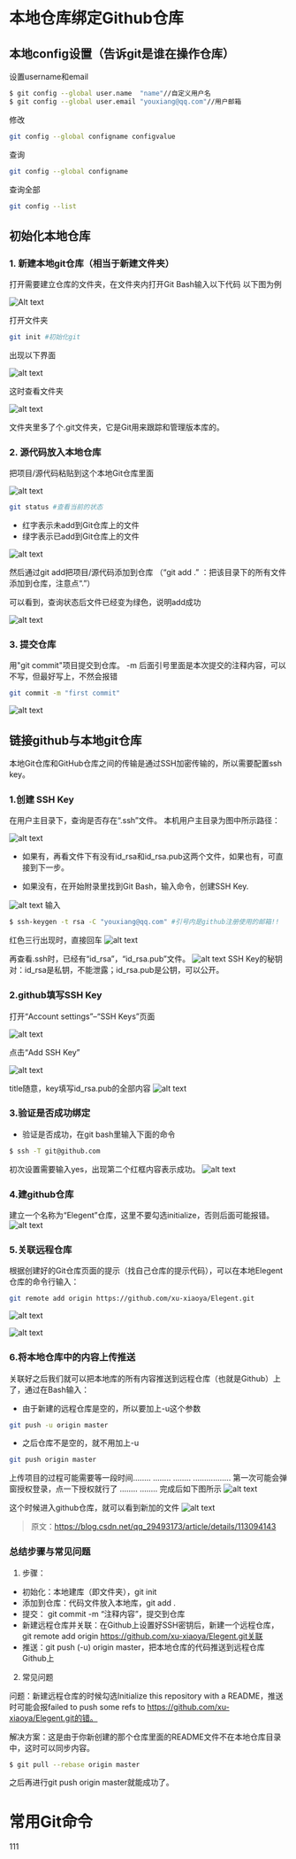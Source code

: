 # 本地仓库绑定Github仓库

## 本地config设置（告诉git是谁在操作仓库）

设置username和email

```bash
$ git config --global user.name  "name"//自定义用户名
$ git config --global user.email "youxiang@qq.com"//用户邮箱
```

修改

```bash
git config --global configname configvalue
```

查询

```bash
git config --global configname
```

查询全部

```bash
git config --list
```

## 初始化本地仓库

### 1. 新建本地git仓库（相当于新建文件夹）

打开需要建立仓库的文件夹，在文件夹内打开Git Bash输入以下代码
以下图为例

![Alt text](./image/image.png) 

打开文件夹

   ```bash
   git init #初始化git 
   ```

   出现以下界面

   ![alt text](./image/20210124190754242.png)

   这时查看文件夹

   ![alt text](./image/20210124190824177.png)

   文件夹里多了个.git文件夹，它是Git用来跟踪和管理版本库的。

### 2. 源代码放入本地仓库

把项目/源代码粘贴到这个本地Git仓库里面

![alt text](./image/20210124191109752.png)

```bash
git status #查看当前的状态
```

* 红字表示未add到Git仓库上的文件
* 绿字表示已add到Git仓库上的文件

![alt text](./image/20210124191208964.png)

然后通过git add把项目/源代码添加到仓库
（“git add .” ：把该目录下的所有文件添加到仓库，注意点“.”）

可以看到，查询状态后文件已经变为绿色，说明add成功

![alt text](./image/20210124191639181.png)

### 3. 提交仓库

用"git commit"项目提交到仓库。
-m 后面引号里面是本次提交的注释内容，可以不写，但最好写上，不然会报错

```bash
git commit -m "first commit"
```

![alt text](./image/20210124192239298.png)

## 链接github与本地git仓库

本地Git仓库和GitHub仓库之间的传输是通过SSH加密传输的，所以需要配置ssh key。

### 1.创建 SSH Key

在用户主目录下，查询是否存在“.ssh”文件。
本机用户主目录为图中所示路径：

![alt text](./image/20210124181635361.png)

* 如果有，再看文件下有没有id_rsa和id_rsa.pub这两个文件，如果也有，可直接到下一步。

* 如果没有，在开始附录里找到Git Bash，输入命令，创建SSH Key.

![alt text](./image/20210124181749927.png)
输入

```bash
$ ssh-keygen -t rsa -C "youxiang@qq.com" #引号内是github注册使用的邮箱!!
```

红色三行出现时，直接回车
![alt text](./image/20210124182500720.png)

再查看.ssh时，已经有“id_rsa”，“id_rsa.pub”文件。
![alt text](./image/2021012418261251.png)
SSH Key的秘钥对：id_rsa是私钥，不能泄露；id_rsa.pub是公钥，可以公开。

### 2.github填写SSH Key

打开“Account settings”–“SSH Keys”页面

![alt text](./image/20210124183511538.png)

点击“Add SSH Key”

![alt text](./image/20210124183526364.png)

title随意，key填写id_rsa.pub的全部内容
![alt text](./image/20210124183622765.png)

### 3.验证是否成功绑定

* 验证是否成功，在git bash里输入下面的命令

```bash
$ ssh -T git@github.com 
```

初次设置需要输入yes，出现第二个红框内容表示成功。
![alt text](./image/20210124184143206.png)

### 4.建github仓库

建立一个名称为“Elegent”仓库，这里不要勾选initialize，否则后面可能报错。
![alt text](./image/20210124185840106.png)

### 5.关联远程仓库

根据创建好的Git仓库页面的提示（找自己仓库的提示代码），可以在本地Elegent仓库的命令行输入：

```bash
git remote add origin https://github.com/xu-xiaoya/Elegent.git
```

![alt text](./image/20210124192955557.png)

![alt text](./image/20210124193523512.png)
### 6.将本地仓库中的内容上传推送

关联好之后我们就可以把本地库的所有内容推送到远程仓库（也就是Github）上了，通过在Bash输入：

* 由于新建的远程仓库是空的，所以要加上-u这个参数

```bash
git push -u origin master
```

* 之后仓库不是空的，就不用加上-u

```bash
git push origin master
```

上传项目的过程可能需要等一段时间........
........
........
.................
第一次可能会弹窗授权登录，点一下授权就行了
........
........
完成后如下图所示
![alt text](./image/20210124193943510.png)

这个时候进入github仓库，就可以看到新加的文件
![alt text](./image/20210124194041612.png)

>原文：https://blog.csdn.net/qq_29493173/article/details/113094143

### 总结步骤与常见问题

1. 步骤：

* 初始化：本地建库（即文件夹），git init
* 添加到仓库：代码文件放入本地库，git add .
* 提交： git commit -m “注释内容”，提交到仓库
* 新建远程仓库并关联：在Github上设置好SSH密钥后，新建一个远程仓库， git remote add origin https://github.com/xu-xiaoya/Elegent.git关联
* 推送：git push (-u) origin master，把本地仓库的代码推送到远程仓库Github上

2. 常见问题

问题：新建远程仓库的时候勾选Initialize this repository with a README，推送时可能会报failed to push some refs to https://github.com/xu-xiaoya/Elegent.git的错。

解决方案：这是由于你新创建的那个仓库里面的README文件不在本地仓库目录中，这时可以同步内容。

```bash
$ git pull --rebase origin master
```

之后再进行git push origin master就能成功了。


# 常用Git命令

111
